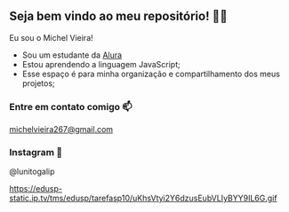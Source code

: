 ## Seja bem vindo ao meu repositório! 🌟🐺

Eu sou o Michel Vieira!

- Sou um estudante da [Alura](https://www.alura.com)
- Estou aprendendo a linguagem JavaScript;
- Esse espaço é para minha organização e compartilhamento dos meus projetos;

### Entre em contato comigo 📫

michelvieira267@gmail.com
### Instagram 📱
@lunitogalip

https://edusp-static.ip.tv/tms/edusp/tarefasp10/uKhsVtyi2Y6dzusEubVLIyBYY9IL6G.gif

